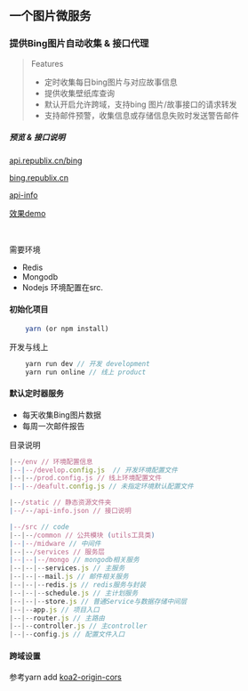 ## 一个图片微服务
### 提供Bing图片自动收集 & 接口代理

> Features
>
> - 定时收集每日bing图片与对应故事信息
> - 提供收集壁纸库查询
> - 默认开启允许跨域，支持bing 图片/故事接口的请求转发
> - 支持邮件预警，收集信息或存储信息失败时发送警告邮件

##### 预览 & 接口说明
[api.republix.cn/bing](https://api.republix.cn/bing)

[bing.republix.cn](https://bing.republix.cn/)

[api-info](./static/api-info.json)

[效果demo](https://image.republix.cn)

<br/>

需要环境
- Redis
- Mongodb
- Nodejs
环境配置在src.

#### 初始化项目
```javascript
    yarn (or npm install)
```

开发与线上
```javascript
    yarn run dev // 开发 development
    yarn run online // 线上 product
```


#### 默认定时器服务
- 每天收集Bing图片数据
- 每周一次邮件报告

目录说明
```javascript
|--/env // 环境配置信息
|--|--/develop.config.js  // 开发环境配置文件
|--|--/prod.config.js // 线上环境配置文件
|--|--/deafult.config.js // 未指定环境默认配置文件

|--/static // 静态资源文件夹
|--/--/api-info.json // 接口说明

|--/src // code
|--|--/common // 公共模块 (utils工具类)
|--|--/midware // 中间件
|--|--/services // 服务层
|--|--|--/mongo // mongodb相关服务
|--|--|--services.js // 主服务
|--|--|--mail.js // 邮件相关服务
|--|--|--redis.js // redis服务与封装
|--|--|--schedule.js // 主计划服务
|--|--|--store.js // 普通Service与数据存储中间层
|--|--app.js // 项目入口
|--|--router.js // 主路由
|--|--controller.js // 主controller
|--|--config.js // 配置文件入口
```


#### 跨域设置
参考yarn add [koa2-origin-cors](https://www.npmjs.com/package/koa2-origin-cors)



